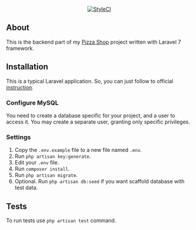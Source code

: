 <p align="center">
    <a href="https://github.styleci.io/repos/257561284">
        <img src="https://github.styleci.io/repos/257561284/shield?branch=master" alt="StyleCI">
    </a>
</p>

## About

This is the backend part of my [Pizza Shop](https://github.com/itorgov/pizza-shop) project written with Laravel 7 framework.

## Installation

This is a typical Laravel application.
So, you can just follow to official [instruction](https://laravel.com/docs/7.x/installation).

### Configure MySQL

You need to create a database specific for your project, and a user to access it.
You may create a separate user, granting only specific privileges.

### Settings

1. Copy the `.env.example` file to a new file named `.env`.
2. Run `php artisan key:generate`.
3. Edit your `.env` file.
4. Run `composer install`.
5. Run `php artisan migrate`.
6. Optional. Run `php artisan db:seed` if you want scaffold database with test data.

## Tests

To run tests use `php artisan test` command.
